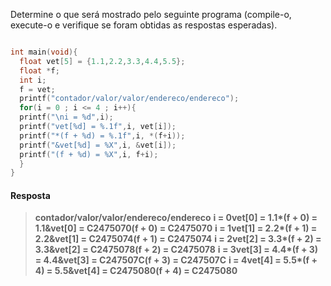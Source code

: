 Determine o que será mostrado pelo seguinte programa (compile-o, execute-o e verifique se
foram obtidas as respostas esperadas).

~~~~c

int main(void){
  float vet[5] = {1.1,2.2,3.3,4.4,5.5};
  float *f;
  int i;
  f = vet;
  printf("contador/valor/valor/endereco/endereco");
  for(i = 0 ; i <= 4 ; i++){
  printf("\ni = %d",i);
  printf("vet[%d] = %.1f",i, vet[i]);
  printf("*(f + %d) = %.1f",i, *(f+i));
  printf("&vet[%d] = %X",i, &vet[i]);
  printf("(f + %d) = %X",i, f+i);
  }
}

~~~~

#### Resposta

> __contador/valor/valor/endereco/endereco__
> __i = 0vet[0] = 1.1*(f + 0) = 1.1&vet[0] = C2475070(f + 0) = C2475070__
> __i = 1vet[1] = 2.2*(f + 1) = 2.2&vet[1] = C2475074(f + 1) = C2475074__
> __i = 2vet[2] = 3.3*(f + 2) = 3.3&vet[2] = C2475078(f + 2) = C2475078__
> __i = 3vet[3] = 4.4*(f + 3) = 4.4&vet[3] = C247507C(f + 3) = C247507C__
> __i = 4vet[4] = 5.5*(f + 4) = 5.5&vet[4] = C2475080(f + 4) = C2475080__